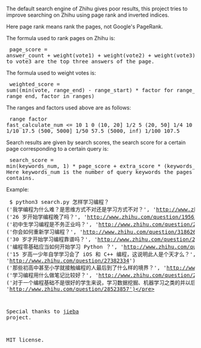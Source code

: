 The default search engine of Zhihu gives poor results, this project tries to
improve searching on Zhihu using page rank and inverted indices.

Here page rank means rank the pages, not Google's PageRank.

The formula used to rank pages on Zhihu is:<pre>
    page_score = answer_count + weight(vote1) + weight(vote2) + weight(vote3)
    Here vote1 to vote3 are the top three answers of the page.</pre>

The formula used to weight votes is:<pre>
    weighted_score = sum((min(vote, range_end) - range_start) * factor
                         for range_start, range_end, factor in ranges)</pre>

The ranges and factors used above are as follows:<pre>
    range          factor        fast_calculate_num
     <= 10           1                 0
     (10, 20]        1/2               5
     (20, 50]        1/4               10
     (50, 500]       1/10              17.5
     (500, 5000]     1/50              57.5
     (5000, inf)     1/100             107.5</pre>

Search results are given by search scores, the search score for a certain page
corresponding to a certain query is:<pre>
    search_score = min(keywords_num, 1) * page_score + extra_score * (keywords_num - 1)
    Here keywords_num is the number of query keywords the pages contains.</pre>

Example:<pre>
 $ python3 search.py 怎样学习编程？
 ('我学编程为什么难？是思维方式不对还是学习方式不对？', 'http://www.zhihu.com/question/27436363')
 ('26 岁开始学编程晚了吗？', 'http://www.zhihu.com/question/19562626')
 ('初中生学习编程是不务正业吗？', 'http://www.zhihu.com/question/24693675')
 ('你会如何重新学习编程？', 'http://www.zhihu.com/question/31862619')
 ('30 岁才开始学习编程靠谱吗？', 'http://www.zhihu.com/question/20796653')
 ('编程零基础应当如何开始学习 Python ？', 'http://www.zhihu.com/question/20039623')
 ('15 岁高一少年自学学习会了 iOS 和 C++ 编程，这说明此人是个天才么？', 'http://www.zhihu.com/question/27382334')
 ('那些初高中甚至小学就接触编程的人最后到了什么样的境界？', 'http://www.zhihu.com/question/28159715')
 ('学习编程用什么做笔记比较好？', 'http://www.zhihu.com/question/21438053')
 ('对于一个编程基础不是很好的学生来说，学习数据挖掘、机器学习之类的并以后从事这样的工作靠谱吗？', 'http://www.zhihu.com/question/28523857')</pre>

Special thanks to <a href="https://github.com/fxsjy/jieba">jieba</a> project.

MIT license.